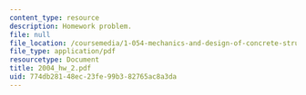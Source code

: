```yaml
---
content_type: resource
description: Homework problem.
file: null
file_location: /coursemedia/1-054-mechanics-and-design-of-concrete-structures-spring-2004/774db28148ec23fe99b382765ac8a3da_2004_hw_2.pdf
file_type: application/pdf
resourcetype: Document
title: 2004_hw_2.pdf
uid: 774db281-48ec-23fe-99b3-82765ac8a3da
---
```

